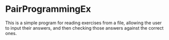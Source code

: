 # PairProgrammingEx
This is a simple program for reading exercises from a file, allowing the user to input their answers, and then checking those answers against the correct ones.
